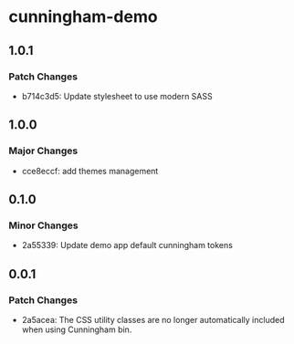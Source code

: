 # cunningham-demo

## 1.0.1

### Patch Changes

- b714c3d5: Update stylesheet to use modern SASS

## 1.0.0

### Major Changes

- cce8eccf: add themes management

## 0.1.0

### Minor Changes

- 2a55339: Update demo app default cunningham tokens

## 0.0.1

### Patch Changes

- 2a5acea: The CSS utility classes are no longer automatically included when using Cunningham bin.

[unreleased]: https://github.com/openfun/cunningham/compare/cunningham-demo@1.0.1...main
[1.0.1]: https://github.com/openfun/cunningham/compare/cunningham-demo@1.0.0...cunningham-demo@1.0.1
[1.0.0]: https://github.com/openfun/cunningham/compare/cunningham-demo@0.1.0...cunningham-demo@1.0.0
[0.1.0]: https://github.com/openfun/cunningham/compare/cunningham-demo@0.0.1...cunningham-demo@0.1.0
[0.0.1]: https://github.com/openfun/cunningham/compare/0b532742e7f9747c5d573b869daa8aca0d79e7f1...cunningham-demo@0.0.1
